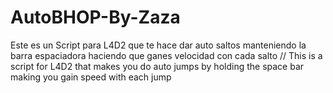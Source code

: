 # AutoBHOP-By-Zaza
Este es un Script para L4D2 que te hace dar auto saltos manteniendo la barra espaciadora haciendo que ganes velocidad con cada salto // This is a script for L4D2 that makes you do auto jumps by holding the space bar making you gain speed with each jump
